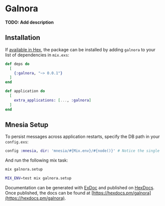 # Galnora

**TODO: Add description**

## Installation

If [available in Hex](https://hex.pm/docs/publish), the package can be installed
by adding `galnora` to your list of dependencies in `mix.exs`:

```elixir
def deps do
  [
    {:galnora, "~> 0.0.1"}
  ]
end

def application do
  [
    extra_applications: [..., :galnora]
  ]
end
```

## Mnesia Setup

To persist messages across application restarts, specify the DB path in your `config.exs`:

```elixir
config :mnesia, dir: 'mnesia/#{Mix.env}/#{node()}' # Notice the single quotes
```

And run the following mix task:

```bash
mix galnora.setup

MIX_ENV=test mix galnora.setup
```

Documentation can be generated with [ExDoc](https://github.com/elixir-lang/ex_doc)
and published on [HexDocs](https://hexdocs.pm). Once published, the docs can
be found at [https://hexdocs.pm/galnora](https://hexdocs.pm/galnora).

